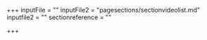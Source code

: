+++
inputFile = ""
inputFile2 = "pagesections/sectionvideolist.md"
inputfile2 = ""
sectionreference = ""

+++
